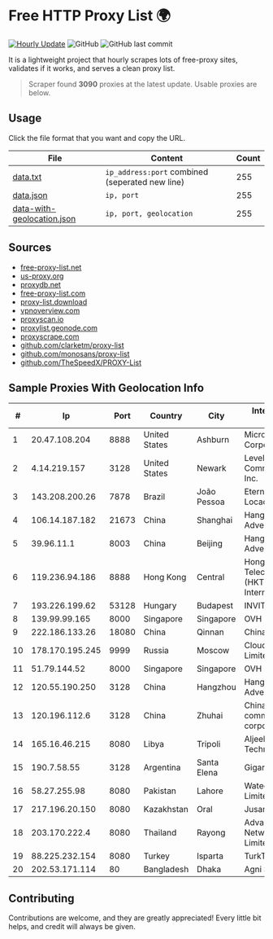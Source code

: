
# Free HTTP Proxy List 🌍

[![Hourly Update](https://github.com/mertguvencli/http-proxy-list/actions/workflows/main.yml/badge.svg?branch=main)](https://github.com/mertguvencli/http-proxy-list/actions/workflows/main.yml)
![GitHub](https://img.shields.io/github/license/mertguvencli/http-proxy-list)
![GitHub last commit](https://img.shields.io/github/last-commit/mertguvencli/http-proxy-list)

It is a lightweight project that hourly scrapes lots of free-proxy sites, validates if it works, and serves a clean proxy list.


> Scraper found **3090** proxies at the latest update. Usable proxies are below.

## Usage

Click the file format that you want and copy the URL.


|File|Content|Count|
|----|-------|-----|
|[data.txt](https://raw.githubusercontent.com/mertguvencli/http-proxy-list/main/proxy-list/data.txt)|`ip_address:port` combined (seperated new line)|255|
|[data.json](https://raw.githubusercontent.com/mertguvencli/http-proxy-list/main/proxy-list/data.json)|`ip, port`|255|
|[data-with-geolocation.json](https://raw.githubusercontent.com/mertguvencli/http-proxy-list/main/proxy-list/data-with-geolocation.json)|`ip, port, geolocation`|255|

## Sources

* [free-proxy-list.net](https://free-proxy-list.net)
* [us-proxy.org](https://www.us-proxy.org)
* [proxydb.net](http://proxydb.net)
* [free-proxy-list.com](https://free-proxy-list.com/?page=&port=&type%5B%5D=http&type%5B%5D=https&up_time=0&search=Search)
* [proxy-list.download](https://www.proxy-list.download/HTTP)
* [vpnoverview.com](https://vpnoverview.com/privacy/anonymous-browsing/free-proxy-servers)
* [proxyscan.io](https://www.proxyscan.io)
* [proxylist.geonode.com](https://proxylist.geonode.com/api/proxy-list?limit=300&page=1&sort_by=lastChecked&sort_type=desc&protocols=http,https)
* [proxyscrape.com](https://api.proxyscrape.com/v2/?request=displayproxies&protocol=http&timeout=10000&country=all&ssl=all&anonymity=all)
* [github.com/clarketm/proxy-list](https://raw.githubusercontent.com/clarketm/proxy-list/master/proxy-list-raw.txt)
* [github.com/monosans/proxy-list](https://raw.githubusercontent.com/monosans/proxy-list/main/proxies/http.txt)
* [github.com/TheSpeedX/PROXY-List](https://raw.githubusercontent.com/TheSpeedX/PROXY-List/master/http.txt)


## Sample Proxies With Geolocation Info

|#|Ip|Port|Country|City|Internet Service Provider|
|-|--|----|-------|----|-------------------------|
|1|20.47.108.204|8888|United States|Ashburn|Microsoft Corporation|
|2|4.14.219.157|3128|United States|Newark|Level 3 Communications, Inc.|
|3|143.208.200.26|7878|Brazil|João Pessoa|Eternal VÔdeo Locadora Ltda|
|4|106.14.187.182|21673|China|Shanghai|Hangzhou Alibaba Advertising Co|
|5|39.96.11.1|8003|China|Beijing|Hangzhou Alibaba Advertising Co|
|6|119.236.94.186|8888|Hong Kong|Central|Hong Kong Telecommunications (HKT) Limited Mass Internet|
|7|193.226.199.62|53128|Hungary|Budapest|INVITEL Zrt.|
|8|139.99.99.165|8000|Singapore|Singapore|OVH SAS|
|9|222.186.133.26|18080|China|Qinnan|Chinanet|
|10|178.170.195.245|9999|Russia|Moscow|Cloud technology Limited (Ltd.)|
|11|51.79.144.52|8000|Singapore|Singapore|OVH SAS|
|12|120.55.190.250|3128|China|Hangzhou|Hangzhou Alibaba Advertising Co|
|13|120.196.112.6|3128|China|Zhuhai|China Mobile communications corporation|
|14|165.16.46.215|8080|Libya|Tripoli|Aljeel Aljadeed For Technology|
|15|190.7.58.55|3128|Argentina|Santa Elena|Gigared S.A.|
|16|58.27.255.98|8080|Pakistan|Lahore|Wateen Telecom Limited|
|17|217.196.20.150|8080|Kazakhstan|Oral|Jusan Mobile JSC|
|18|203.170.222.4|8080|Thailand|Rayong|Advanced Wireless Network Company Limited|
|19|88.225.232.154|8080|Turkey|Isparta|TurkTelecom|
|20|202.53.171.114|80|Bangladesh|Dhaka|Agni Systems Ltd.|



## Contributing

Contributions are welcome, and they are greatly appreciated! Every
little bit helps, and credit will always be given.

